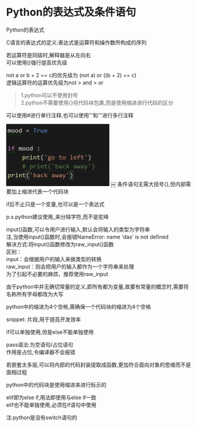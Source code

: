 # Python的表达式及条件语句

Python的表达式

C语言的表达式的定义:表达式是运算符和操作数所构成的序列

若运算符是同级时,解释器是从左向右</br>
可以使用()强行提高优先级

not a or b + 2 == c的优先级为 (not a) or ((b + 2) == c)</br>
逻辑运算符的运算优先级为not > and > or

>1.python可以不使用封号</br>
2.python不需要使用{}将代码块包裹,而是使用缩进进行代码的区分

可以使用#进行单行注释,也可以使用’’’和’’’进行多行注释

![1-1](Snip20180223_1.png)
￼
条件语句无需大括号{},但内部需要加上缩进代表一个代码块

if后不止只是一个变量,也可以是一个表达式

p.s.python建议使用_来分隔字符,而不是驼峰

input()函数,可以令用户进行输入,默认会将输入的类型为字符串</br>
注,当使用input()函数时,会报错NameError: name 'das' is not defined</br>
解决方式:将input()函数修改为raw_input()函数</br>
区别： </br>
input：会根据用户的输入来做类型的转换 </br>
raw_input：则会把用户的输入都作为一个字符串来处理 </br>
为了引起不必要的麻烦，推荐使用raw_input

由于python中并无确切常量的定义,即所有都为变量,故要有常量的概念时,需要将名称所有字母都改为大写

python中的缩进为4个空格,需确保一个代码块的缩进为4个空格

snippet: 片段,用于提高开发效率

if可以单独使用,但是else不能单独使用

pass语法:为空语句/占位语句</br>
作用是占位,令编译器不会报错

若嵌套太多层,可以将内部的代码封装提取成函数,更加符合面向对象的思维而不是面相过程

python中的代码块是使用缩进来进行标示的

elif即为else if,用法即使用与else if一致</br>
elif也不能单独使用,必须在if语句中使用

注:python是没有switch语句的
